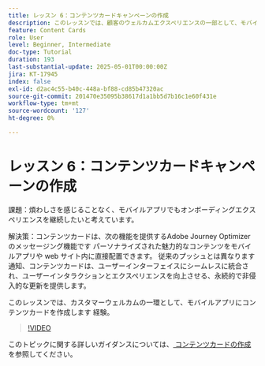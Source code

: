 ```yaml
---
title: レッスン 6：コンテンツカードキャンペーンの作成
description: このレッスンでは、顧客のウェルカムエクスペリエンスの一部として、モバイルアプリにコンテンツカードを作成します。
feature: Content Cards
role: User
level: Beginner, Intermediate
doc-type: Tutorial
duration: 193
last-substantial-update: 2025-05-01T00:00:00Z
jira: KT-17945
index: false
exl-id: d2ac4c55-b40c-448a-bf88-cd85b47320ac
source-git-commit: 201470e35095b38617d1a1bb5d7b16c1e60f431e
workflow-type: tm+mt
source-wordcount: '127'
ht-degree: 0%

---
```


# レッスン 6：コンテンツカードキャンペーンの作成

課題：煩わしさを感じることなく、モバイルアプリでもオンボーディングエクスペリエンスを継続したいと考えています。

解決策：コンテンツカードは、次の機能を提供するAdobe Journey Optimizerのメッセージング機能です
パーソナライズされた魅力的なコンテンツをモバイルアプリや web サイト内に直接配置できます。 従来のプッシュとは異なります
通知、コンテンツカードは、ユーザーインターフェイスにシームレスに統合され、ユーザーインタラクションとエクスペリエンスを向上させる、永続的で非侵入的な更新を提供します。

このレッスンでは、カスタマーウェルカムの一環として、モバイルアプリにコンテンツカードを作成します
経験。

>[!VIDEO](https://video.tv.adobe.com/v/3457973/?learn=on&enablevpops)

このトピックに関する詳しいガイダンスについては、[&#x200B; コンテンツカードの作成 &#x200B;](/help/channels/create-content-cards.md) を参照してください。
